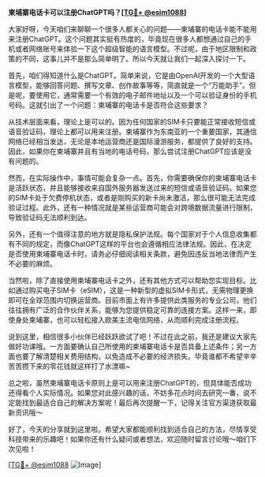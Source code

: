 **柬埔寨电话卡可以注册ChatGPT吗？[[TG💪+ @esim1088](https://t.me/s/esim1088)]**

大家好呀，今天咱们来聊聊一个很多人都关心的问题——柬埔寨的电话卡能不能用来注册ChatGPT。这个问题其实挺有热度的，毕竟现在很多人都想通过自己的手机或者网络账号来体验一下这个超级智能的语言模型。不过呢，由于地区限制和政策的不同，这事儿并不是那么简单明了。所以今天就让我们一起深入探讨一下。

首先，咱们得知道什么是ChatGPT。简单来说，它是由OpenAI开发的一个大型语言模型，能够回答问题、撰写文章、创作故事等等，简直就是一个“万能助手”。但是呢，要使用它，通常需要一个有效的电子邮件地址以及一个可以验证身份的手机号码。这就引出了一个问题：柬埔寨的电话卡是否符合这些要求？

从技术层面来看，理论上是可以的。因为任何国家的SIM卡只要能正常接收短信或语音验证码，理论上都可以用来注册。柬埔寨作为东南亚的一个重要国家，其通信网络已经相当发达，无论是本地运营商还是国际漫游服务，都提供了良好的支持。因此，如果你在柬埔寨并且有当地的电话号码，那么尝试注册ChatGPT应该是没有问题的。

然而，在实际操作中，事情可能会复杂一点。首先，你需要确保你的柬埔寨电话卡是活跃状态，并且能够接收来自国外服务器发送过来的短信或语音验证码。如果您的SIM卡处于欠费停机状态，或者是刚购买的新卡尚未激活，那么很可能无法完成验证过程。此外，还有一种情况就是某些运营商可能会对跨境数据流量进行限制，导致验证码无法顺利到达。

另外，还有一个值得注意的地方就是隐私保护法规。每个国家对于个人信息收集都有不同的规定，而像ChatGPT这样的平台也会遵循相应法律法规。因此，在决定是否使用柬埔寨电话卡时，请务必仔细阅读相关条款，避免因违反当地法律而产生不必要的麻烦。

当然啦，除了直接使用柬埔寨电话卡之外，还有其他方式可以帮助您实现目标。比如通过购买电子SIM卡（eSIM），这是一种新型的虚拟SIM卡形式，无需物理更换即可在全球范围内切换运营商。目前市面上有许多提供此类服务的专业公司，他们往往拥有广泛的合作伙伴关系，能够为您提供稳定可靠的连接方案。这样一来，即使身处柬埔寨，也可以轻松接入欧美主流电信网络，从而顺利完成注册流程。

说到这里，相信很多小伙伴已经跃跃欲试了吧！不过在此之前，我还是建议大家先做好功课哦。一方面要确认自己所使用的柬埔寨电话卡是否具备上述条件；另一方面也要了解清楚相关费用结构，以免造成不必要的经济损失。毕竟谁都不希望辛辛苦苦攒下来的零花钱就这样打了水漂嘛~

总之啦，虽然柬埔寨电话卡原则上是可以用来注册ChatGPT的，但具体能否成功还得看个人实际情况。如果您对此感兴趣的话，不妨多花点时间去研究一番，说不定能找到最适合自己的解决方案呢！最后再次提醒一下，记得关注官方渠道获取最新资讯哦～

好了，今天的分享就到这里啦。希望大家都能顺利找到适合自己的方法，尽情享受科技带来的乐趣吧！如果你还有什么疑问或者想法，欢迎随时留言讨论哦～咱们下次见啦！

[[TG💪+ @esim1088](https://t.me/s/esim1088) ![Image](https://i.postimg.cc/4NQfJmqS/Snipaste-2025-05-13-00-14-12.png)]